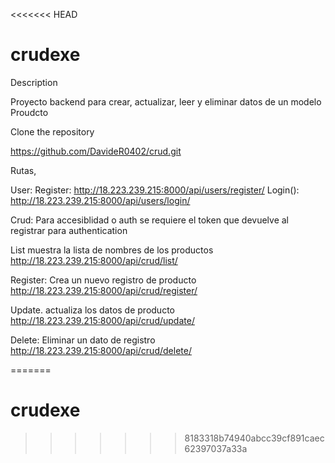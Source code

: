 <<<<<<< HEAD
# crudexe
Description

Proyecto backend para crear, actualizar, leer y eliminar datos de un modelo Proudcto

Clone the repository

https://github.com/DavideR0402/crud.git

Rutas,

User:
Register:
http://18.223.239.215:8000/api/users/register/
Login():
http://18.223.239.215:8000/api/users/login/


Crud:
Para accesiblidad o auth se requiere el token que devuelve al registrar para authentication

List muestra la lista de nombres de los productos
http://18.223.239.215:8000/api/crud/list/

Register: Crea un nuevo registro de producto
http://18.223.239.215:8000/api/crud/register/

Update. actualiza los datos de producto
http://18.223.239.215:8000/api/crud/update/

Delete: Eliminar un dato de registro
http://18.223.239.215:8000/api/crud/delete/


=======
# crudexe
>>>>>>> 8183318b74940abcc39cf891caec62397037a33a
